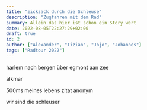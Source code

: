 ```yaml
---
title: "zickzack durch die Schleuse"
description: "Zugfahren mit dem Rad"
summary: Allein das hier ist schon ein Story wert
date: 2022-08-05T22:27:29+02:00
draft: true
id: 2
author: ["Alexander", "Tizian", "Jojo", "Johannes"]
tags: ["Radtour 2022"]
---
```


harlem nach bergen über egmont aan zee

alkmar 

500ms meines lebens zitat anonym 

wir sind die schleuser
